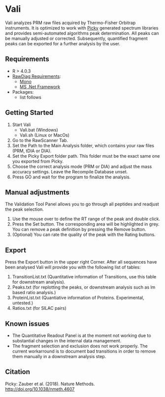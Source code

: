 # Vali
Vali analyzes PRM raw files acquired by Thermo-Fisher Orbitrap instruments. It is optimized to work with [Picky](https://picky.mdc-berlin.de) generated spectrum libraries and provides semi-automated algorithms peak determination. All peaks can be manually adjusted or corrected. Subsequently, quantified fragment peaks can be exported for a further analysis by the user.
## Requirements
* R > 4.0.3
* [RawDiag Requirements](https://github.com/fgcz/rawDiag):
    * [Mono](https://www.mono-project.com)
    * [MS .Net Framework](https://dotnet.microsoft.com/download)
* Packages:
    * list follows
## Getting Started
1. Start Vali
    * Vali.bat (Windows)
    * Vali.sh (Linux or MacOs)
2. Go to the RawScanner Tab.
3. Set the Path to the Main Analysis folder, which contains your raw files (PRM, tDIA or DIA).
4. Set the Picky Export folder path. This folder must be the exact same one you exported from Picky. 
5. Choose the correct analysis mode (PRM or DIA) and adjust the mass accuracy settings. Leave the Recompile Database unset.
6. Press GO and wait for the program to finalize the analysis.
## Manual adjustments
The Validation Tool Panel allows you to go through all peptides and readjust the peak selection.

1. Use the mouse over to define the RT range of the peak and double click. 
2. Press the Set button. The corresponding area will be highlighted in grey. You can remove a peak definition by pressing the Remove button.
3. (Optional) You can rate the quality of the peak with the Rating buttons.

## Export
Press the Export button in the upper right Corner. After all sequences have been analysed Vali will provide you with the following list of tables:
1. TransitionList.txt (Quantitative information of Transitions, use this table for downstream analysis).
2. Peaks.txt (for replotting the peaks, or downstream analysis such as lm based ratio analysis.)
3. ProteinList.txt (Quantiative information of Proteins. Experimental, untested.)
4. Ratios.txt (for SILAC pairs)

## Known issues
* The Quantitative Readout Panel is at the moment not working due to substantial changes in the internal data management.
* The fragment selection and exclusion does not work properly. The current workarround is to document bad transitions in order to remove them manually in a downstream analysis step. 

## Citation
Picky:
Zauber et al. (2018). Nature Methods. http://doi.org/10.1038/nmeth.4607


